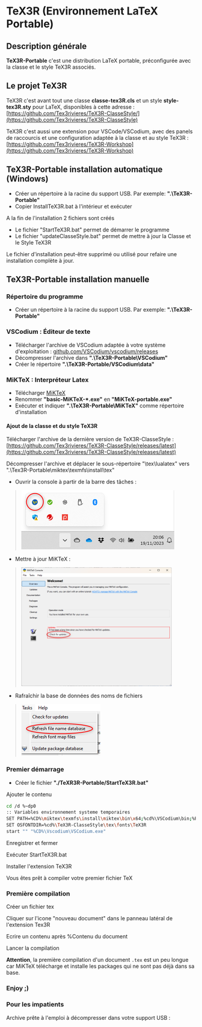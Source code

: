 # TeX3R (Environnement LaTeX Portable)

## Description générale

**TeX3R-Portable** c'est une distribution LaTeX portable, préconfigurée avec la classe et le style TeX3R associés.

## Le projet TeX3R

TeX3R c'est avant tout une classe **classe-tex3R.cls** et un style **style-tex3R.sty** pour LaTeX, disponibles à cette adresse : [https://github.com/Tex3rivieres/TeX3R-ClasseStyle/](https://github.com/Tex3rivieres/TeX3R-ClasseStyle)

TeX3R c'est aussi une extension pour VSCode/VSCodium, avec des panels de raccourcis et une configuration adaptée à la classe et au style TeX3R : [https://github.com/Tex3rivieres/TeX3R-Workshop](https://github.com/Tex3rivieres/TeX3R-Workshop)

## TeX3R-Portable installation automatique (Windows)

* Créer un répertoire à la racine du support USB. Par exemple: **".\TeX3R-Portable"**
* Copier InstallTeX3R.bat à l'intérieur et exécuter

A la fin de l'installation 2 fichiers sont créés

* Le fichier "StartTeX3R.bat" permet de démarrer le programme
* Le fichier "updateClasseStyle.bat" permet de mettre à jour la Classe et le Style TeX3R

Le fichier d'installation peut-être supprimé ou utilisé pour refaire une installation complète à jour.

## TeX3R-Portable installation manuelle

### Répertoire du programme

* Créer un répertoire à la racine du support USB. Par exemple: **".\TeX3R-Portable"**

### VSCodium : Éditeur de texte

* Télécharger l'archive de VSCodium adaptée à votre système d'exploitation :  [github.com/VSCodium/vscodium/releases](https://github.com/VSCodium/vscodium/releases)
* Décompresser l'archive dans **".\TeX3R-Portable\VSCodium"**
* Créer le répertoire **".\TeX3R-Portable/VSCodium\data"**

### MiKTeX : Interpréteur Latex

* Télécharger [MiKTeX](https://MiKTeX.org/download)
* Renommer **"basic-MiKTeX-*.exe"** en **"MiKTeX-portable.exe"**
* Exécuter et indiquer **".\TeX3R-Portable\MiKTeX"** comme répertoire d'installation

#### Ajout de la classe et du style TeX3R

Télécharger l'archive de la dernière version de TeX3R-ClasseStyle : [https://github.com/Tex3rivieres/TeX3R-ClasseStyle/releases/latest](https://github.com/Tex3rivieres/TeX3R-ClasseStyle/releases/latest)

Décompresser l'archive et déplacer le sous-répertoire "\tex\lualatex" vers ".\Tex3R-Portable\miktex\texmfs\install\tex"

* Ouvrir la console à partir de la barre des tâches :

> ![](assets/images/console-miktek.png)

* Mettre à jour MiKTeX :

> <img src="./assets/images/update-miktex.png" width="400"/>

* Rafraîchir la base de données des noms de fichiers

> ![](assets/images/name_database-miktex.png)

### Premier démarrage

* Créer le fichier **"./TeXR3R-Portable/StartTeX3R.bat"**

Ajouter le contenu

```bash
cd /d %~dp0
:: Variables environnement systeme temporaires
SET PATH=%CD%\miktex\texmfs\install\miktex\bin\x64;%cd%\VSCodium\bin;%PATH%
SET OSFONTDIR=%cd%\TeX3R-ClasseStyle\tex\fonts\TeX3R
start "" "%CD%\Vscodium\VSCodium.exe"
```

Enregistrer et fermer

Exécuter StartTeX3R.bat

Installer l'extension TeX3R

Vous êtes prêt à compiler votre premier fichier TeX

### Première compilation

Créer un fichier tex

Cliquer sur l'icone "nouveau document" dans le panneau latéral de l'extension Tex3R

Ecrire un contenu après %Contenu du document

Lancer la compilation

**Attention**, la première compilation d'un document ```.tex``` est un peu longue car MiKTeX télécharge et installe les packages qui ne sont pas déjà dans sa base.

### Enjoy ;)

### Pour les impatients

Archive prête à l'emploi  à décompresser dans votre support USB :
